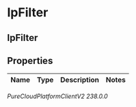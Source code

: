 # IpFilter

## IpFilter

## Properties

|Name | Type | Description | Notes|
|------------ | ------------- | ------------- | -------------|



_PureCloudPlatformClientV2 238.0.0_
